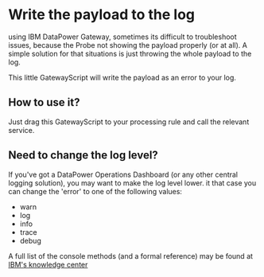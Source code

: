 # Write the payload to the log

using IBM DataPower Gateway, sometimes its difficult to troubleshoot issues, because the Probe not showing the payload properly (or at all). A simple solution for that situations is just throwing the whole payload to the log.

This little GatewayScript will write the payload as an error to your log.


## How to use it?

Just drag this GatewayScript to your processing rule and call the relevant service.


## Need to change the log level?

If you've got a DataPower Operations Dashboard (or any other central logging solution), you may want to make the log level lower. it that case you can change the 'error' to one of the following values:
* warn
* log
* info
* trace
* debug

A full list of the console methods (and a formal reference) may be found at [IBM's knowledge center](https://www.ibm.com/support/knowledgecenter/en/SS9H2Y_7.6.0/com.ibm.dp.doc/console_js.html)
